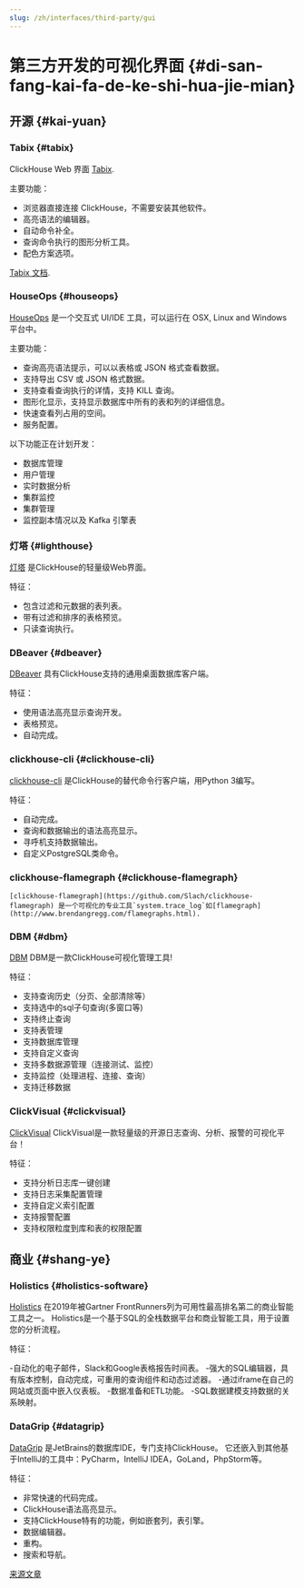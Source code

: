 ```yaml
---
slug: /zh/interfaces/third-party/gui
---
```

# 第三方开发的可视化界面 {#di-san-fang-kai-fa-de-ke-shi-hua-jie-mian}

## 开源 {#kai-yuan}

### Tabix {#tabix}

ClickHouse Web 界面 [Tabix](https://github.com/tabixio/tabix).

主要功能：

-   浏览器直接连接 ClickHouse，不需要安装其他软件。
-   高亮语法的编辑器。
-   自动命令补全。
-   查询命令执行的图形分析工具。
-   配色方案选项。

[Tabix 文档](https://tabix.io/doc/).

### HouseOps {#houseops}

[HouseOps](https://github.com/HouseOps/HouseOps) 是一个交互式 UI/IDE 工具，可以运行在 OSX, Linux and Windows 平台中。

主要功能：

-   查询高亮语法提示，可以以表格或 JSON 格式查看数据。
-   支持导出 CSV 或 JSON 格式数据。
-   支持查看查询执行的详情，支持 KILL 查询。
-   图形化显示，支持显示数据库中所有的表和列的详细信息。
-   快速查看列占用的空间。
-   服务配置。

以下功能正在计划开发：
- 数据库管理
- 用户管理
- 实时数据分析
- 集群监控
- 集群管理
- 监控副本情况以及 Kafka 引擎表

### 灯塔 {#lighthouse}

[灯塔](https://github.com/VKCOM/lighthouse) 是ClickHouse的轻量级Web界面。

特征：

-   包含过滤和元数据的表列表。
-   带有过滤和排序的表格预览。
-   只读查询执行。

### DBeaver {#dbeaver}

[DBeaver](https://dbeaver.io/) 具有ClickHouse支持的通用桌面数据库客户端。

特征：

-   使用语法高亮显示查询开发。
-   表格预览。
-   自动完成。

### clickhouse-cli {#clickhouse-cli}

[clickhouse-cli](https://github.com/hatarist/clickhouse-cli) 是ClickHouse的替代命令行客户端，用Python 3编写。

特征：

-   自动完成。
-   查询和数据输出的语法高亮显示。
-   寻呼机支持数据输出。
-   自定义PostgreSQL类命令。

### clickhouse-flamegraph {#clickhouse-flamegraph}

    [clickhouse-flamegraph](https://github.com/Slach/clickhouse-flamegraph) 是一个可视化的专业工具`system.trace_log`如[flamegraph](http://www.brendangregg.com/flamegraphs.html).

### DBM {#dbm}

[DBM](https://dbm.incubator.edurt.io/) DBM是一款ClickHouse可视化管理工具!

特征：

-   支持查询历史（分页、全部清除等）
-   支持选中的sql子句查询(多窗口等)
-   支持终止查询
-   支持表管理
-   支持数据库管理
-   支持自定义查询
-   支持多数据源管理（连接测试、监控）
-   支持监控（处理进程、连接、查询）
-   支持迁移数据

### ClickVisual {#clickvisual}

[ClickVisual](https://clickvisual.gocn.vip/) ClickVisual是一款轻量级的开源日志查询、分析、报警的可视化平台！

特征：

- 支持分析日志库一键创建
- 支持日志采集配置管理
- 支持自定义索引配置
- 支持报警配置
- 支持权限粒度到库和表的权限配置

## 商业 {#shang-ye}

### Holistics {#holistics-software}

[Holistics](https://www.holistics.io/) 在2019年被Gartner FrontRunners列为可用性最高排名第二的商业智能工具之一。 Holistics是一个基于SQL的全栈数据平台和商业智能工具，用于设置您的分析流程。

特征：

-自动化的电子邮件，Slack和Google表格报告时间表。
-强大的SQL编辑器，具有版本控制，自动完成，可重用的查询组件和动态过滤器。
-通过iframe在自己的网站或页面中嵌入仪表板。
-数据准备和ETL功能。
-SQL数据建模支持数据的关系映射。

### DataGrip {#datagrip}

[DataGrip](https://www.jetbrains.com/datagrip/) 是JetBrains的数据库IDE，专门支持ClickHouse。 它还嵌入到其他基于IntelliJ的工具中：PyCharm，IntelliJ IDEA，GoLand，PhpStorm等。

特征：

-   非常快速的代码完成。
-   ClickHouse语法高亮显示。
-   支持ClickHouse特有的功能，例如嵌套列，表引擎。
-   数据编辑器。
-   重构。
-   搜索和导航。

[来源文章](https://clickhouse.com/docs/zh/interfaces/third-party/gui/) <!--hide-->
